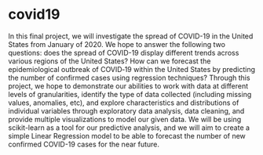 # covid19
In this final project, we will investigate the spread of COVID-19 in the United States from January of 2020. We hope to answer the following two questions: does the spread of COVID-19 display different trends across various regions of the United States? How can we forecast the epidemiological outbreak of COVID‐19 within the United States by predicting the number of confirmed cases using regression techniques? Through this project, we hope to demonstrate our abilities to work with data at different levels of granularities, identify the type of data collected (including missing values, anomalies, etc), and explore characteristics and distributions of individual variables through exploratory data analysis, data cleaning, and provide multiple visualizations to model our given data. We will be using scikit-learn as a tool for our predictive analysis, and we will aim to create a simple Linear Regression model to be able to forecast the number of new confirmed COVID-19 cases for the near future.
